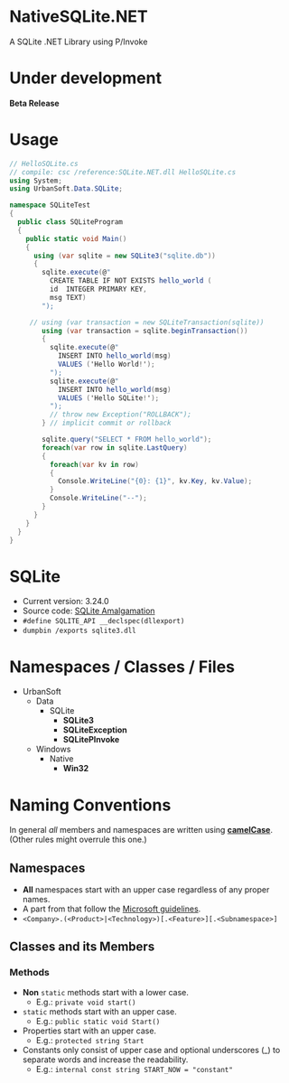 # NativeSQLite.NET
A SQLite .NET Library using P/Invoke


# Under development

**Beta Release**


# Usage

```csharp
// HelloSQLite.cs
// compile: csc /reference:SQLite.NET.dll HelloSQLite.cs
using System;
using UrbanSoft.Data.SQLite;

namespace SQLiteTest
{
  public class SQLiteProgram
  {
    public static void Main()
    {
      using (var sqlite = new SQLite3("sqlite.db"))
      {
        sqlite.execute(@"
          CREATE TABLE IF NOT EXISTS hello_world (
          id  INTEGER PRIMARY KEY,
          msg TEXT)
        ");

     // using (var transaction = new SQLiteTransaction(sqlite))
        using (var transaction = sqlite.beginTransaction())
        {
          sqlite.execute(@"
            INSERT INTO hello_world(msg)
            VALUES ('Hello World!');
          ");
          sqlite.execute(@"
            INSERT INTO hello_world(msg)
            VALUES ('Hello SQLite!');
          ");
          // throw new Exception("ROLLBACK");
        } // implicit commit or rollback

        sqlite.query("SELECT * FROM hello_world");
        foreach(var row in sqlite.LastQuery)
        {
          foreach(var kv in row)
          {
            Console.WriteLine("{0}: {1}", kv.Key, kv.Value);
          }
          Console.WriteLine("--");
        }
      }
    }
  }
}
```


# SQLite

* Current version: 3.24.0
* Source code: [SQLite Amalgamation](https://www.sqlite.org/download.html) 
* `#define SQLITE_API __declspec(dllexport)`
* `dumpbin /exports sqlite3.dll`


# Namespaces / Classes / Files

* UrbanSoft
    * Data
        * SQLite
            * **SQLite3**
            * **SQLiteException**
            * **SQLitePInvoke**
	* Windows
		* Native
			* **Win32**


# Naming Conventions

In general _all_ members and namespaces are written using [**camelCase**](https://en.wikipedia.org/wiki/Camel_case).  
(Other rules might overrule this one.)

## Namespaces

* **All** namespaces start with an upper case regardless of any proper names.
* A part from that follow the [Microsoft guidelines](https://docs.microsoft.com/en-us/dotnet/standard/design-guidelines/names-of-namespaces).
* `<Company>.(<Product>|<Technology>)[.<Feature>][.<Subnamespace>]`


## Classes and its Members

### Methods

* **Non** `static` methods start with a lower case.
    * E.g.: `private void start()`
* `static` methods start with an upper case.
    * E.g.: `public static void Start()`
* Properties start with an upper case.
    * E.g.: `protected string Start`
* Constants only consist of upper case and optional underscores (_) to separate
  words and increase the readability.
    * E.g.: `internal const string START_NOW = "constant"`